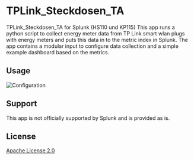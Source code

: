 # TPLink_Steckdosen_TA
TPLink_Steckdosen_TA for Splunk (HS110 und KP115)
This app runs a python script to collect energy meter data from TP Link smart wlan plugs with energy meters and puts this data in to the metric index in Splunk. The app contains a modular input to configure data collection and a simple example dashboard based on the metrics. 

## Usage

![Configuration](configure.png)



## Support

This app is not officially supported by Splunk and is provided as is.

## License

[Apache License 2.0](LICENSE.md)
